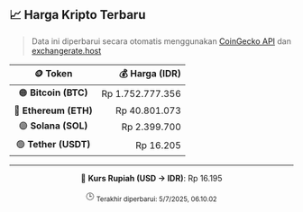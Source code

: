 

<!-- HARGA_KRIPTO -->
## 📈 Harga Kripto Terbaru

> Data ini diperbarui secara otomatis menggunakan [CoinGecko API](https://www.coingecko.com/) dan [exchangerate.host](https://exchangerate.host/)

<div align="center">

| 🪙 Token | 💰 Harga (IDR) |
|:------:|---------------:|
| 🟠 **Bitcoin (BTC)**   | Rp 1.752.777.356 |
| 🔵 **Ethereum (ETH)**  | Rp 40.801.073 |
| 🟣 **Solana (SOL)**    | Rp 2.399.700 |
| 🟢 **Tether (USDT)**   | Rp 16.205 |

---

💱 **Kurs Rupiah (USD → IDR)**: Rp 16.195

🕒 <sub>Terakhir diperbarui: 5/7/2025, 06.10.02</sub>

</div>
<!-- /HARGA_KRIPTO -->